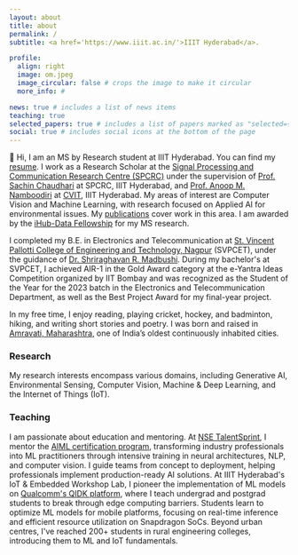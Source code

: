 ```yaml
---
layout: about
title: about
permalink: /
subtitle: <a href='https://www.iiit.ac.in/'>IIIT Hyderabad</a>.

profile:
  align: right
  image: om.jpeg
  image_circular: false # crops the image to make it circular
  more_info: #

news: true # includes a list of news items
teaching: true
selected_papers: true # includes a list of papers marked as "selected={true}"
social: true # includes social icons at the bottom of the page
---
```


👋 Hi, I am an MS by Research student at IIIT Hyderabad. You can find my [resume](https://drive.google.com/file/d/1C5vSBJgGbzI5VLlItFA6o8Xpw59w0MeY/view?usp=sharing). I work as a Research Scholar at the [Signal Processing and Communication Research Centre (SPCRC)](https://spcrc.iiit.ac.in/) under the supervision of [Prof. Sachin Chaudhari](https://faculty.iiit.ac.in/~sachin.c/) at SPCRC, IIIT Hyderabad, and [Prof. Anoop M. Namboodiri](https://faculty.iiit.ac.in/~anoop/) at [CVIT](https://cvit.iiit.ac.in/), IIIT Hyderabad. My areas of interest are Computer Vision and Machine Learning, with research focused on Applied AI for environmental issues. My [publications](https://omkathalkar.github.io/publications/) cover work in this area. I am awarded by the [iHub-Data Fellowship](https://ihub-data.ai/archives/blogs/5998/) for my MS research.

I completed my B.E. in Electronics and Telecommunication at [St. Vincent Pallotti College of Engineering and Technology, Nagpur](https://www.stvincentngp.edu.in/) (SVPCET), under the guidance of [Dr. Shriraghavan R. Madbushi](https://www.stvincentngp.edu.in/faculties/view/34). During my bachelor's at SVPCET, I achieved AIR-1 in the Gold Award category at the e-Yantra Ideas Competition organized by IIT Bombay and was recognized as the Student of the Year for the 2023 batch in the Electronics and Telecommunication Department, as well as the Best Project Award for my final-year project.

In my free time, I enjoy reading, playing cricket, hockey, and badminton, hiking, and writing short stories and poetry. I was born and raised in [Amravati, Maharashtra](https://en.wikipedia.org/wiki/Amravati), one of India’s oldest continuously inhabited cities.

### Research 

My research interests encompass various domains, including Generative AI, Environmental Sensing, Computer Vision, Machine & Deep Learning, and the Internet of Things (IoT).

### Teaching

I am passionate about education and mentoring. At [NSE TalentSprint](https://talentsprint.com/?srsltid=AfmBOoruCeg3vOWrY0fkSuGi06p49esrpKXLBN8X7ubhhi0VJYEteYo8), I mentor the [AIML certification program](https://talentsprint.com/course/ai-machine-learning-iiit-hyderabad), transforming industry professionals into ML practitioners through intensive training in neural architectures, NLP, and computer vision. I guide teams from concept to deployment, helping professionals implement production-ready AI solutions. At IIIT Hyderabad's IoT & Embedded Workshop Lab, I pioneer the implementation of ML models on [Qualcomm's QIDK platform](https://www.qualcomm.com/developer/hardware/qualcomm-innovators-development-kit), where I teach undergrad and postgrad students to break through edge computing barriers. Students learn to optimize ML models for mobile platforms, focusing on real-time inference and efficient resource utilization on Snapdragon SoCs. Beyond urban centres, I've reached 200+ students in rural engineering colleges, introducing them to ML and IoT fundamentals.
